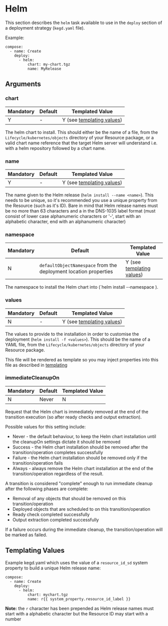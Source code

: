 # Helm

This section describes the `helm` task available to use in the `deploy` section of a deployment strategy (`kegd.yaml` file).

Example:
```
compose:
  - name: Create
    deploy:
      - helm:
          chart: my-chart.tgz
          name: MyRelease
```

## Arguments

### chart

| Mandatory | Default | Templated Value |
| --- | --- | --- | 
| Y | - | Y (see [templating values](#templating-values)) |

The helm chart to install. This should either be the name of a file, from the `Lifecycle/kubernetes/objects` directory of your Resource package, or a valid chart name reference that the target Helm server will understand i.e. with a helm repository followed by a chart name.

### name

| Mandatory | Default | Templated Value |
| --- | --- | --- | 
| Y | - | Y (see [templating values](#templating-values)) |

The name given to the Helm release (`helm install --name <name>`). This needs to be unique, so it's recommended you use a unique property from the Resource (such as it's ID). Bare in mind that Helm release names must be no more than 63 characters and a in the DNS-1035 label format (must consist of lower case alphanumeric characters or '-', start with an alphabetic character, end with an alphanumeric character)

### namespace

| Mandatory | Default | Templated Value |
| --- | --- | --- | 
| N | `defaultObjectNamespace` from the deployment location properties | Y (see [templating values](#templating-values)) |

The namespace to install the Helm chart into (`helm install --namespace <namespace>). 

### values

| Mandatory | Default | Templated Value |
| --- | --- | --- | 
| N | - | Y (see [templating values](#templating-values)) |

The values to provide to the installation in order to customise the deployment (`helm install -f <values>`). This should be the name of a YAML file, from the `Lifecycle/kubernetes/objects` directory of your Resource package.

This file will be rendered as template so you may inject properties into this file as described in [templating](../user-guide/templating.md)

### immediateCleanupOn

| Mandatory | Default | Templated Value |
| --- | --- | --- | 
| N | Never | N |

Request that the Helm chart is immediately removed at the end of the transition execution (so after ready checks and output extraction).

Possible values for this setting include: 
- Never - the default behaviour, to keep the Helm chart installation until the cleanupOn settings dictate it should be removed 
- Success - the Helm chart installation should be removed after the transition/operation completes successfully 
- Failure - the Helm chart installation should be removed only if the transition/operation fails
- Always - always remove the Helm chart installation at the end of the transition/operation regardless of the result.

A transition is considered "complete" enough to run immediate cleanup after the following phases are complete:

- Removal of any objects that should be removed on this transition/operation
- Deployed objects that are scheduled to on this transition/operation
- Ready check completed successfully 
- Output extraction completed successfully

If a failure occurs during the immediate cleanup, the transition/operation will be marked as failed.

## Templating Values

Example kegd.yaml which uses the value of a `resource_id_sd` system property to build a unique Helm release name:
```
compose:
  - name: Create
    deploy:
      - helm:
          chart: mychart.tgz
          name: r{{ system_property.resource_id_label }}
```

**Note:** the `r` character has been prepended as Helm release names must start with a alphabetic character but the Resource ID may start with a number